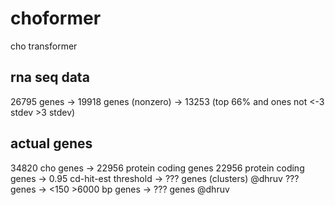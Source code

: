 # choformer
cho transformer

## rna seq data
26795 genes -> 19918 genes (nonzero) -> 13253 (top 66% and ones not <-3 stdev >3 stdev)

## actual genes
34820 cho genes -> 22956 protein coding genes
22956 protein coding genes -> 0.95 cd-hit-est threshold -> ??? genes (clusters) @dhruv
??? genes -> <150 >6000 bp genes -> ??? genes @dhruv